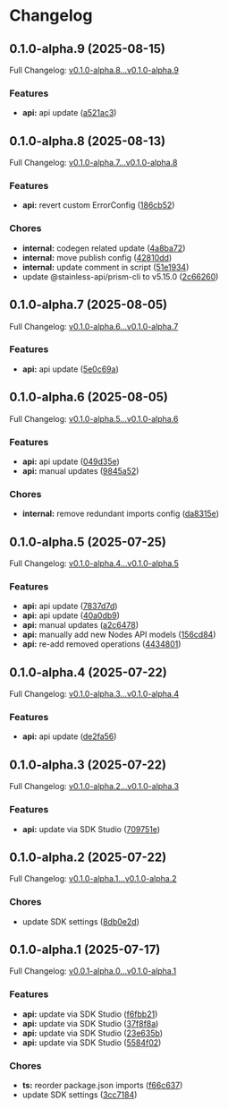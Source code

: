 # Changelog

## 0.1.0-alpha.9 (2025-08-15)

Full Changelog: [v0.1.0-alpha.8...v0.1.0-alpha.9](https://github.com/sfcompute/nodes-typescript/compare/v0.1.0-alpha.8...v0.1.0-alpha.9)

### Features

* **api:** api update ([a521ac3](https://github.com/sfcompute/nodes-typescript/commit/a521ac3cfc2fd8cb0766b8ab5d671160d80c2904))

## 0.1.0-alpha.8 (2025-08-13)

Full Changelog: [v0.1.0-alpha.7...v0.1.0-alpha.8](https://github.com/sfcompute/nodes-typescript/compare/v0.1.0-alpha.7...v0.1.0-alpha.8)

### Features

* **api:** revert custom ErrorConfig ([186cb52](https://github.com/sfcompute/nodes-typescript/commit/186cb5225a5de532914c1fd24f8e34688294ad51))


### Chores

* **internal:** codegen related update ([4a8ba72](https://github.com/sfcompute/nodes-typescript/commit/4a8ba72e22d870c79ea30dcc90de37cf20fe1dd5))
* **internal:** move publish config ([42810dd](https://github.com/sfcompute/nodes-typescript/commit/42810ddb26d3d78aeddf9d0b9419a8166c33ad61))
* **internal:** update comment in script ([51e1934](https://github.com/sfcompute/nodes-typescript/commit/51e193432b8af198a91381c4d55350aa271b91ff))
* update @stainless-api/prism-cli to v5.15.0 ([2c66260](https://github.com/sfcompute/nodes-typescript/commit/2c6626033c3ec5ab5109ea290b0bfec58a6afbf5))

## 0.1.0-alpha.7 (2025-08-05)

Full Changelog: [v0.1.0-alpha.6...v0.1.0-alpha.7](https://github.com/sfcompute/nodes-typescript/compare/v0.1.0-alpha.6...v0.1.0-alpha.7)

### Features

* **api:** api update ([5e0c69a](https://github.com/sfcompute/nodes-typescript/commit/5e0c69aea3ccf47572fb33002bfdc6706fd2b85d))

## 0.1.0-alpha.6 (2025-08-05)

Full Changelog: [v0.1.0-alpha.5...v0.1.0-alpha.6](https://github.com/sfcompute/nodes-typescript/compare/v0.1.0-alpha.5...v0.1.0-alpha.6)

### Features

* **api:** api update ([049d35e](https://github.com/sfcompute/nodes-typescript/commit/049d35e4b0e33a0a82e5507c74ddba54dfe5a5e1))
* **api:** manual updates ([9845a52](https://github.com/sfcompute/nodes-typescript/commit/9845a529496c5abcbe333ca7798cd5ae0e32c805))


### Chores

* **internal:** remove redundant imports config ([da8315e](https://github.com/sfcompute/nodes-typescript/commit/da8315ea1d34cfbb9e726db92a478deea92d273a))

## 0.1.0-alpha.5 (2025-07-25)

Full Changelog: [v0.1.0-alpha.4...v0.1.0-alpha.5](https://github.com/sfcompute/nodes-typescript/compare/v0.1.0-alpha.4...v0.1.0-alpha.5)

### Features

* **api:** api update ([7837d7d](https://github.com/sfcompute/nodes-typescript/commit/7837d7dab3ab7a050f1926e699d5577ee109b99a))
* **api:** api update ([40a0db9](https://github.com/sfcompute/nodes-typescript/commit/40a0db955b75d8eea3b5b6cf2b2d2132c64bd0fe))
* **api:** manual updates ([a2c6478](https://github.com/sfcompute/nodes-typescript/commit/a2c6478375b0dc0842cb1f74b20cbdb07f662f53))
* **api:** manually add new Nodes API models ([156cd84](https://github.com/sfcompute/nodes-typescript/commit/156cd84e6aecb0e30e2fcd6a5c7ac2919499d0ca))
* **api:** re-add removed operations ([4434801](https://github.com/sfcompute/nodes-typescript/commit/4434801c0b8c72d53c14cd8942c589ddc2c103b6))

## 0.1.0-alpha.4 (2025-07-22)

Full Changelog: [v0.1.0-alpha.3...v0.1.0-alpha.4](https://github.com/sfcompute/nodes-typescript/compare/v0.1.0-alpha.3...v0.1.0-alpha.4)

### Features

* **api:** api update ([de2fa56](https://github.com/sfcompute/nodes-typescript/commit/de2fa56c558d50bf6daee91440ac16ae1c52de2f))

## 0.1.0-alpha.3 (2025-07-22)

Full Changelog: [v0.1.0-alpha.2...v0.1.0-alpha.3](https://github.com/sfcompute/nodes-typescript/compare/v0.1.0-alpha.2...v0.1.0-alpha.3)

### Features

* **api:** update via SDK Studio ([709751e](https://github.com/sfcompute/nodes-typescript/commit/709751e721c1061ec63f264e7f866a9062d4d912))

## 0.1.0-alpha.2 (2025-07-22)

Full Changelog: [v0.1.0-alpha.1...v0.1.0-alpha.2](https://github.com/sfcompute/nodes-typescript/compare/v0.1.0-alpha.1...v0.1.0-alpha.2)

### Chores

* update SDK settings ([8db0e2d](https://github.com/sfcompute/nodes-typescript/commit/8db0e2dbb16e522c0e6e8970b5e2f1ddf5ee7f6f))

## 0.1.0-alpha.1 (2025-07-17)

Full Changelog: [v0.0.1-alpha.0...v0.1.0-alpha.1](https://github.com/sfcompute/nodes-typescript/compare/v0.0.1-alpha.0...v0.1.0-alpha.1)

### Features

* **api:** update via SDK Studio ([f6fbb21](https://github.com/sfcompute/nodes-typescript/commit/f6fbb21ada6d6b605cdfd650ed5691332852bcc6))
* **api:** update via SDK Studio ([37f8f8a](https://github.com/sfcompute/nodes-typescript/commit/37f8f8a31cac296661e763426063b9c551e75fb0))
* **api:** update via SDK Studio ([23e635b](https://github.com/sfcompute/nodes-typescript/commit/23e635bc0930f62db5f3acfcb8216576e0258d21))
* **api:** update via SDK Studio ([5584f02](https://github.com/sfcompute/nodes-typescript/commit/5584f024bdfd4c27b967db665eddbadb3e2acd8b))


### Chores

* **ts:** reorder package.json imports ([f66c637](https://github.com/sfcompute/nodes-typescript/commit/f66c63722ad817b550485d2edcd3d7ba0734d7c7))
* update SDK settings ([3cc7184](https://github.com/sfcompute/nodes-typescript/commit/3cc71841d6328ad119132b2b7a448076393b9660))
